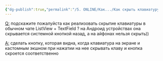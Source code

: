 ```yaml
---
{"dg-publish":true,"permalink":"/5. ONLINE/Как.../Как скрыть клавиатуру на iphone/","created":"2025-01-09T12:36:20.988-03:00","updated":"2025-01-09T12:40:28.681-03:00"}
---
```


[Q:](https://t.me/flutterflow_rus/12427/47916) подскажите пожалуйста как реализовать скрытие клавиатуры в обычном чате ListView + TextField ? 
на Андроид устройствах она скрывается системной кнопкой назад, а на айфонах нельзя скрыть))

[A:](https://t.me/antonperviy) сделать кнопку, которая видна, когда клавиатура на экране и кастомным экшном при нажатии на нее скрывать клаву и кнопка скроется соответственно